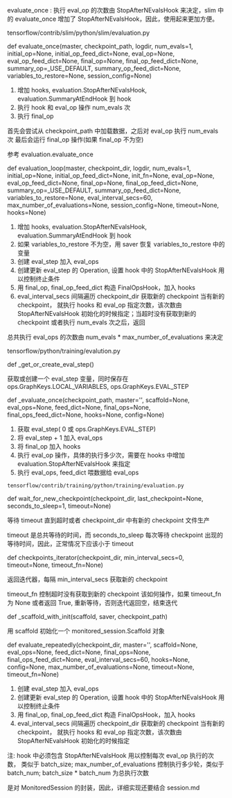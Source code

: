

evaluate_once : 执行 eval_op 的次数由  StopAfterNEvalsHook 来决定，slim 中的 evaluate_once 增加了 StopAfterNEvalsHook，因此，使用起来更加方便。

tensorflow/contrib/slim/python/slim/evaluation.py

def evaluate_once(master,
                  checkpoint_path,
                  logdir,
                  num_evals=1,
                  initial_op=None,
                  initial_op_feed_dict=None,
                  eval_op=None,
                  eval_op_feed_dict=None,
                  final_op=None,
                  final_op_feed_dict=None,
                  summary_op=_USE_DEFAULT,
                  summary_op_feed_dict=None,
                  variables_to_restore=None,
                  session_config=None)

1. 增加 hooks, evaluation.StopAfterNEvalsHook, evaluation.SummaryAtEndHook 到 hook
2. 执行 hook 和 eval_op 操作 num_evals 次
3. 执行 final_op

首先会尝试从 checkpoint_path 中加载数据，之后对 eval_op 执行 num_evals 次
最后会运行 final_op 操作(如果 final_op 不为空)

参考 evaluation.evaluate_once

def evaluation_loop(master,
                    checkpoint_dir,
                    logdir,
                    num_evals=1,
                    initial_op=None,
                    initial_op_feed_dict=None,
                    init_fn=None,
                    eval_op=None,
                    eval_op_feed_dict=None,
                    final_op=None,
                    final_op_feed_dict=None,
                    summary_op=_USE_DEFAULT,
                    summary_op_feed_dict=None,
                    variables_to_restore=None,
                    eval_interval_secs=60,
                    max_number_of_evaluations=None,
                    session_config=None,
                    timeout=None,
                    hooks=None)

1. 增加 hooks, evaluation.StopAfterNEvalsHook, evaluation.SummaryAtEndHook 到 hook
2. 如果 variables_to_restore 不为空，用 saver 恢复  variables_to_restore 中的变量
3. 创建 eval_step 加入 eval_ops
4. 创建更新 eval_step 的  Operation, 设置 hook 中的 StopAfterNEvalsHook 用以控制终止条件
5. 用 final_op, final_op_feed_dict 构造 FinalOpsHook，加入 hooks
6. eval_interval_secs 间隔遍历 checkpoint_dir 获取新的 checkpoint 当有新的 checkpoint，
就执行 hooks 和 eval_op 指定次数，该次数由 StopAfterNEvalsHook
初始化的时候指定；当超时没有获取到新的  checkpoint 或者执行 num_evals 次之后，返回

总共执行 eval_ops 的次数由 num_evals * max_number_of_evaluations 来决定

tensorflow/python/training/evalution.py

def \_get_or_create_eval_step()

获取或创建一个 eval_step 变量，同时保存在 ops.GraphKeys.LOCAL_VARIABLES, ops.GraphKeys.EVAL_STEP

def \_evaluate_once(checkpoint_path,
                master='',
                scaffold=None,
                eval_ops=None,
                feed_dict=None,
                final_ops=None,
                final_ops_feed_dict=None,
                hooks=None,
                config=None)

1. 获取 eval_step( 0 或 ops.GraphKeys.EVAL_STEP)
2. 将 eval_step + 1 加入 eval_ops
3. 将 final_op 加入 hooks
4. 执行 eval_op 操作，具体的执行多少次，需要在 hooks 中增加 evaluation.StopAfterNEvalsHook 来指定
5. 执行 eval_ops, feed_dict 喂数据给 eval_ops

```
tensorflow/contrib/training/python/training/evaluation.py
```

def wait_for_new_checkpoint(checkpoint_dir,
                        last_checkpoint=None,
                        seconds_to_sleep=1,
                        timeout=None)

等待 timeout 直到超时或者 checkpoint_dir 中有新的 checkpoint 文件生产

timeout 是总共等待的时间，而 seconds_to_sleep 每次等待  checkpoint
出现的等待时间，因此，正常情况下应该小于 timeout

def checkpoints_iterator(checkpoint_dir,
                    min_interval_secs=0,
                    timeout=None,
                    timeout_fn=None)

返回迭代器，每隔 min_interval_secs 获取新的 checkpoint

timeout_fn 控制超时没有获取到新的  checkpoint 该如何操作，如果 timeout_fn
为 None 或者返回 True, 重新等待，否则迭代返回空，结束迭代


def \_scaffold_with_init(scaffold, saver, checkpoint_path)

用 scaffold 初始化一个 monitored_session.Scaffold 对象


def evaluate_repeatedly(checkpoint_dir,
                        master='',
                        scaffold=None,
                        eval_ops=None,
                        feed_dict=None,
                        final_ops=None,
                        final_ops_feed_dict=None,
                        eval_interval_secs=60,
                        hooks=None,
                        config=None,
                        max_number_of_evaluations=None,
                        timeout=None,
                        timeout_fn=None)

1. 创建 eval_step 加入 eval_ops
2. 创建更新 eval_step 的  Operation, 设置 hook 中的 StopAfterNEvalsHook 用以控制终止条件
3. 用 final_op, final_op_feed_dict 构造 FinalOpsHook，加入 hooks
4. eval_interval_secs 间隔遍历 checkpoint_dir 获取新的 checkpoint 当有新的 checkpoint，
就执行 hooks 和 eval_op 指定次数，该次数由 StopAfterNEvalsHook 初始化的时候指定

注:
hook 中必须包含  StopAfterNEvalsHook 用以控制每次 eval_op 执行的次数， 类似于  batch_size;
max_number_of_evaluations 控制执行多少轮，类似于 batch_num; batch_size * batch_num 为总执行次数

是对 MonitoredSession 的封装，因此，详细实现还要结合 session.md

